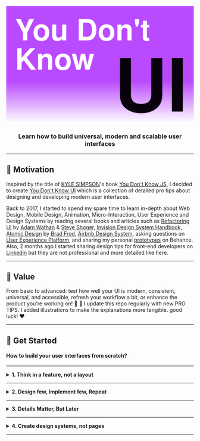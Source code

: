 <div align="center">
  <img src="./LOGO.svg"> 
  <h3>Learn how to build universal, modern and scalable user interfaces</h3> 
</div>

---

<div>

## :muscle: Motivation


<span>Inspired by the title of [KYLE SIMPSON](https://github.com/getify)'s book [You Don't Know JS](https://github.com/getify/You-Dont-Know-JS), I decided to create [You Don't Know UI](https://github.com/You-Dont-Know-UI) which is a collection of detailed pro tips about designing and developing modern user interfaces.

Back to 2017, I started to spend my spare time to learn in-depth about Web Design, Mobile Design, Animation, Micro-Interaction, User Experience and Design Systems by reading several books and articles such as [Refactoring UI](https://refactoringui.com/) by [Adam Wathan](https://github.com/adamwathan) & [Steve Shoger](https://www.steveschoger.com/), [Invision Design System Handbook](https://www.designbetter.co/design-systems-handbook), [Atomic Design](https://bradfrost.com/blog/post/atomic-web-design/) by [Brad Frod](https://github.com/bradfrost), [Airbnb Design System](https://github.com/airbnb), asking questions on [User Experience Platform](https://ux.stackexchange.com/), and sharing my personal [prototypes](https://www.behance.net/menaialaeddine) on Behance. Also, 2 months ago I started sharing design tips for front-end developers on [Linkedin](https://www.linkedin.com/in/alaedddine/) but they are not professional and more detailed like here.

---

## :bouquet: Value

From basic to advanced: test how well your UI is modern, consistent, universal, and accessible, refresh your workflow a bit, or enhance the product you're working on! :muscle: :rocket: I update this repo regularly with new PRO TIPS. I added illustrations to make the explanations more tangible. good luck! :heart:

</span>

</div>

---

## :rocket: Get Started


#### How to build your user interfaces from scratch?

---

<details><summary><b>1. Think in a feature, not a layout</b></summary>
<p>

I've wasted months not just days trying to create an MVP ( Minimal  Viable Product ) for an idea. I spent nights and nights refactoring the user interfaces by changing just the places of the components and the layouts. Don't be stupid like me!

When you start designing a new user interface for a web or mobile application, most of the time you think about the **structure** or the **position** of your components, so you start designing the Header or the Top Navigation as your first component in your UI. Me too I was doing this mistake!

<img src="./assets/PRO_TIP_1_3.svg" width="100%"/>

Do you know why it's a mistake? Because you're limiting yourself from the beginning. Because you're seeing the App Design from Top-To-Down or Down-To-Top while the App Design is a **collection of features**. You're not building a house here using LEGO bricks! But you're building a car and you can start designing the engine or the wheels, right?

Most of the folks try to _copy & paste_ from popular websites and apps, without knowing the Standards or the Design Decisions for each product. This is the easiest way to find themselves _frustrated_, _limited_ and they figure out that they overthink only on _Generic Things_.

They focus on the _shape_ of their app but not the _core features_, and they start asking frequently these questions :

<i> <img src="./icons/icons8_confusion_24px.png" width="16px"/>   Where should I put the Logo?</i>

<i> <img src="./icons/icons8_confusion_24px.png" width="16px"/>   How many items should I have in the navigation bar? </i>

<i> <img src="./icons/icons8_confusion_24px.png" width="16px"/>   Should I have one or two sidebars?</i>

<i> <img src="./icons/icons8_confusion_24px.png" width="16px"/>   Should I have a Grid Layout or a Table of items?</i>

<img src="./assets/PRO_TIP_1_1.svg" width="100%"/>

But, what you don't know ( maybe ) is UI Components are made to solve certain problems that's related to _user interaction_, _data displaying_ or _new device screen invention_, and you may be noticed that _Humburger_ element is started to be well-known in mobile devices.
 
Obviously, we are not designing user interfaces but we are designing and implementing features, and Top Navigation is just a _common feature_ that helps users to do quick navigation for certain and most important pages.

So, don't care about common features or what I call them _Generic features_ or _layouts_.

Instead of starting by a _layout_, start with a _feature_ or a _specific functionality_ , and not any _feature_ but the _core feature_ in your product.

Let's say you'll build the next-gen social media app for sharing videos. You could start with this **core feature** : Share a short-form video.

The UI will need :

<i><img src="./icons/icons8_checkmark_24px.png" width="16px"/>   Field for upload a video</i>

<i><img src="./icons/icons8_checkmark_24px.png" width="16px"/>   Field for the caption</i>

<i><img src="./icons/icons8_checkmark_24px.png" width="16px"/>   Field for the description</i>

<i><img src="./icons/icons8_checkmark_24px.png" width="16px"/>   Button for posting or sharing</i>

<i><img src="./icons/icons8_checkmark_24px.png" width="16px"/>   Button for saving in draft</i>

These are the requirements to design your UI.


<img src="./assets/PRO_TIP_1_2.svg" width="100%"/>

[Edit →](https://github.com/MenaiAla/You-Dont-Know-UI/pulls)

</p>
</details>

---

<details><summary><b>2. Design few, Implement few, Repeat</b></summary>
<p>

I have this question for you:

<i> <img src="./icons/icons8_confusion_24px.png" width="16px"/>   Why do you need to design perfect UI with all details then implement it?</i>

I have another question for you:


<i> <img src="./icons/icons8_confusion_24px.png" width="16px"/>   Did you feel frustrated in the stage of implementation of a new feature because the design does not take programming limits in consideration?</i>

My last question is:

<i> <img src="./icons/icons8_confusion_24px.png" width="16px"/>   Why do you focus on details in the early stage of the design?</i>

Ha! I know you're thinking in Agile but you're working with the Waterfall approach.

Indeed, people get confused when they switch from task to other per day even in the same domain, it happened to me usually, especially when it comes to designing different concepts of user interfaces per day.

Furthermore, people want to start a thing and finish it once time. They want to make it perfect from the beginning! Even with **low resource** and in **limited time**. It happens most of the time in early-stage **startups**.

So, let me tell you something: **Details do not matter when you start from scratch.**

The hard thing about the design is when someone asks you: Why you take this decision?

<i> <img src="./icons/icons8_confusion_24px.png" width="16px"/>   Why you chose this palette of colors?</i>

<i> <img src="./icons/icons8_confusion_24px.png" width="16px"/>   Why you chose this typface?</i>

<i> <img src="./icons/icons8_confusion_24px.png" width="16px"/>   Why you chose this style of icons?</i>

If you have not a Design System in place, creating **consistent** user interfaces is very hard, and focusing in-depth on **details**, will lose **time**, **effort**, and of course the **consistency** of your user interfaces.

<img src="./assets/PRO_TIP_2_1.svg"/>

So, what's the solution here?

As I mentioned in the title: **Design few, Implement few, Repeat.**

In the earliest stage of the new design or new feature, you don't need to stick on the **high-level** decisions about the foundation of your design ( Spacing, Color, Typography, Iconography). I know they matter but not in the beginning, right?

Let's say, when you were having a shower you came up with an idea for a new killer feature, and you want to make it more tangible for your teammates and the stakeholders to get buy-in. Adding new features means a new investment of money and time and what's matter later for any company is: **Revenue**.

The first thing, you need to do is ignore all details ( nice-to-have ) and just focus on the requirements ( must-to-have ).

So, I recommend this workflow to get quick both of **internal** and **external** feedback:

<img src="./icons/icons8_1_key_24px.png" width="16px"/>  Create hand-drawn version.

<img src="./assets/PRO_TIP_2_2.svg"/>

As you see here, there are zero details about your user interface in production, but why this step matters?

This hand-drawn activity may take between 5min and 20mins if you want to make it **high-fidelity** draw! 

In fact, this step will help you to see other teammates and stakeholder's opinions and gather  **individual recommendations** from each member in your team. People could not recommend changes when they see a well-done thing. But they can tell you how can you make it better when you deliver it **clean** but **uncomplete** and **ugly**. It's human nature.


<img src="./icons/icons8_2_key_24px.png" width="16px"/>   Ignore colors.

<img src="./assets/PRO_TIP_2_3.svg"/>

When I was a kid, I remember my Dad when he was buying a paint book for me. The content was grayscale images and my mission was to colorize these images using wood colors. Sometimes, I and my friend have the same image but when we colorize we end up with different looks! After that, we go to family members and ask them which one is better.

But how can we adopt this workflow in our design?

The idea is to **hold the color** even if you'll refine your design in higher fidelity. Let people tell you how are the **shapes**, **sizes**, **spaces** and the **position** of your elements.

<img src="./icons/icons8_3_key_24px.png" width="16px"/>  Implement the UI.

Modern frameworks and libraries such as [Vue](https://vuejs.org/), [React](https://reactjs.org/) and [Svelte](https://svelte.dev/) were created for **Rapid Prototyping** which means you can implement one component and use it with **different looks** in **different positions**. So, you don't need to have a **full prototype** with all user interfaces to start the implementation.

It's a little bit challenging, but I can say that you don't need to regret the time you spent for designing **perfect UI** that you'll never see it on production.

The goal of this step is to test the **back functionality** ( How it works ) of the UI without sticking on how it looks for users.

<img src="./icons/icons8_4_key_24px.png" width="16px"/>  Colorize.

If you don't have a color palette in place, you can try several colors and see the consistency between them based on color theory rules.


<img src="./assets/PRO_TIP_1_2.svg"/>


<img src="./icons/icons8_5_key_24px.png" width="16px"/>  Repeat.

Our purpose here is to prevent the **over investing** and moving fast by doing **parallel iterations** on both design and code in **short time**, so you can build real thing as soon as possible. In the end, what matters is your UI in production.


<img src="./assets/PRO_TIP_2_4.svg"/>

[Edit →](https://github.com/MenaiAla/You-Dont-Know-UI/pulls)

</p>
</details>

---

<details><summary><b>3. Details Matter, But Later</b></summary>
<p>

<i> <img src="./icons/icons8_confusion_24px.png" width="16px"/>   Which option will delight the users?</i>

This is the frequent question I ask myself in my work basis. Hope I'm not the only one!

Designers and engineers waste more time on details and minor decisions in the early stage of designing and implementing new UI but they should realize that designing UI is an **iterative process**. In fact, it's better for you to not stick on minor details in the early stage of any task. You don't want to hear from me how many hours or maybe days I spent changing the font size by adding or reducing **1px**.

<img src="./assets/PRO_TIP_3_1.svg"/> 


<i> <img src="./icons/icons8_confusion_24px.png" width="16px"/>  Do you think that users will notice these changes?</i>

<i> <img src="./icons/icons8_confusion_24px.png" width="16px"/>  Do you think that adding 1px will add more revenue to the company?</i>

Please, don't waste your time on these changes in the early-stage.

From [Speed Dating Decision Making – Why Less Is More:](http://www.scientificamerican.com/article.cfm?id=speed-dating-decision-making-why-less-is-more)

Yet new research does point out a different dating problem: being confronted with a **large number of choices can make it harder to make a good decision**. In fact, it can even prevent you from making a decision in the first place.

When you're designing without constraints, your process will be very slow, and you will never end up with a choice. Let me clarify with this example:


<img src="./assets/PRO_TIP_3_2.svg"/> 

As you see in the above image, the first scenario is for a buyer who wants to choose a flower for his wife but he's seeing flowers with different colors and they are almost similar which makes the decision so hard for him. The second scenario is for a designer who gets confused between these buttons where it's almost to see the difference between their background colors.

The fact is when there were **too many choices** people became confused and didn’t make a choice when there were too many options. People that had few options chose more often and were happier with their selection. So, you need to stick this rule in your head: **Limit your choices**.

So how can we limit our choices for our user interfaces?


<img src="./icons/icons8_1_key_24px.png" width="16px"/>  Systematize colors:

When I was a student, I remember when we were working on the design of the website with my teammate, and because we had not a system for the colors, we were picking a color randomly each time from the color picker and we see how the color looks in the UI. But after I discovered and read [Material Design](https://material.io/), I figure out how companies choose their colors.

So, instead of hand-picking values randomly, create your palette from the beginning, there are dozens of online generators that can help you to make your decision. You can choose from 6-8 shades and expand when you need more colors.

<img src="./assets/PRO_TIP_3_3.svg"/> 

<img src="./icons/icons8_2_key_24px.png" width="16px"/>  Choose one or two font families:

It's hard to achieve consistency in UI and most of the time **over designing** is the reason behind losing it.

Having more than two font families will make your brand less-memorable like the logo and the content becomes more inconsistent for the reader. Obviously, choosing the font family is very hard in the early stage and my recommendation is **to choose the one that fits the personality of the product.**


<img src="./icons/icons8_3_key_24px.png" width="16px"/>  Systematize font size:

Similarly, don't do what I was doing by adding or reducing 1px until it looks perfect. You may waste 2 hours without taking a decision. Instead, create a stylesheet for your typescale in advance.


<img src="./assets/PRO_TIP_3_4.svg"/>


<img src="./icons/icons8_4_key_24px.png" width="16px"/>  Systematize icon sizes:

Defining a system for the sizes of the icons in advance will save you time later.

For example, you can constraint yourself by 4-based or 6-based scale. Your options will be :

12px, 16px, 20px, 24px, 36px, 48px, 64px.


<img src="./assets/PRO_TIP_3_5.svg"/>


<img src="./icons/icons8_5_key_24px.png" width="16px"/>  Sytematize opacity values:

Opacity values confuse me a lot because it's so hard to see the difference between them.

Personnally, I choose a 5-based opacity-scale and I limit myself by 4 values:

12.5%, 25%, 50%, 75%.

In CSS3, this is equivalent to:

 ```css
    opacity:0.125;
    opacity:0.25;
    opacity:0.5;
    opacity:0.75;
 ```


<img src="./assets/PRO_TIP_3_6.svg"/>

Having some choice is better than having no choice at all. But there is a limit. As it turns out, having more choices isn’t always a good thing.

[Edit →](https://github.com/MenaiAla/You-Dont-Know-UI/pulls)

</p>
</details>

---

<details><summary><b>4. Create design systems, not pages</b></summary>
<p>

In my second year of computer science study, our web development teacher gave us a home challenge which is creating a simple dynamic web application with HTML, CSS3, JavaScript, PHP, and MySQL. In fact, I was not a big fan of PHP and MySQL because I like to show people what I made and by nature, people love the **appearance** of the thing. Most of the time I was looking for a way to let my classmates and our teacher say **Wow**! How could you build it? Thank you to JQuery of course.

In the past, before I start any web project, the first step I get used to doing is browsing a **template** that fits the **domain** or the **personality** of the application. I was spending sometimes a **day** to make the decision.

Obviously, finding the right **template** was not a thing to think about it, but customize and edit the source code based on my needs was the hardest challenge for me.

Before I download the template, I was checking the number of **pages**, the weight of each **page**, the structure of **CSS3**, and the complexity of **JavaScript** code. Indeed, I was facing a big problem with **extending** the template by creating my **customizable** pages that looks consistent with others even I use its **CSS3** classes.

I was asking myself:

<i> <img src="./icons/icons8_confusion_24px.png" width="16px"/>  How long will that page take to build?</i>

<i> <img src="./icons/icons8_confusion_24px.png" width="16px"/>  How will it looks consistent with other pages?</i>


<i> <img src="./icons/icons8_confusion_24px.png" width="16px"/>  How can I extract the components and build new page with them?</i>


I was considering the page as an **isolated**, **uniform** thing. The fact is the **components** or the **elements** that make that page **consistent**  are the **uniform**, **isolated** and **quantifiable** thing.


<img src="./assets/PRO_TIP_4_1.svg"/>

The image above describes my mindset about web elements. On the left, It's the **monolithic design** and in the right, it's the **modular design**.

### Modular Design

Brad Frost released a book called: The Atomic Design. When you read this book you'll discover how Brad Frost explained the web design inspired by the world of Atoms. What's matters for us now, is how to create **modular** user interfaces that become **maintainable** in the future.

Making your UI modular means breaking the large and complex visual explorations into smaller chunks, called **elements** or **components**, which save us **time**  and make the user interfaces more **consistent**.

With the rise of new methodologies for architecture CSS3 such as BEM, OOCSS, and SMACSS, and the modern frameworks such as Bootstrap, Semantic UI, and Foundation, designers and developers spend less time to design **scalable** and **maintainable** user interfaces.

So these frameworks address the need of **rapid prototyping** by providing **customizable**, **well-tested**, and **ready-to-use** components.

However, even these front-end frameworks provide a _specific_ solution for speed up the development, the end-user interface will be the same for different brands!

This is one of the cons of these frameworks, because everyone uses the same **components** and **layouts** to design the page.  Imagine Facebook, Amazon, and Apple use the same UI framework to build their user interface, you'll find the same UI with different colors!

Furthermore, creating **customizable** components using these frameworks means following their **conventions**, **code structure** and **styleguide**. So the developers need to understand the architecture and the API of these frameworks which means invest more time for learning.


### Design Systems, The future of UI development

Do you know [Material Design](https://material.io/design/)? If yes, this is what I'm talking about.

[Alla Kholmatova](https://medium.com/@craftui) said there's not a standard definition of “design system” within the web community and people use the term in different ways, but she defined it as :

> A set of interconnected patterns and shared practices coherently organized to serve the purpose of a digital product. Patterns are the repeating elements that we combine to create an interface: things like user flows, interactions, buttons, text fields, icons, colors, typography, microcopy. Practices are how we choose to create, capture, share, and use those patterns, particularly when working in a team.

So instead of consuming built-in UI patterns from Bootstrap, you'll design and develop your own patterns by creating your own **standards** and **style guide**. If you're deciding to create a social media app, for instance, you'll need to create your own **like**, **comment**, and **share** components that distinguish your application from your competitors. Also, if you'll create **Data Visualization** platform, 
**charts**, **progress bars** are the most potent component you need to build your user interfaces.  The idea is instead of creating **templates** each time, you'll create your own **UI System** that empowers you to build several products by influencing brand factors. These design patterns will create a mental model for your users and customers.

#### But what are the benefits of design systems?

Before we use any technology or approach we need to know its benefits. Let’s take a look at the many ways a design system can be a much-needed painkiller for your growing pains.

<img src="./icons/icons8_1_key_24px.png" width="16px"/>  Consistency:


Standardized components used consistently and repetitively create a more predictable and easy to understand the application. Standardized components also allow designers to spend less time focused on style and more time developing a better user experience.

<img src="./icons/icons8_2_key_24px.png" width="16px"/>  Prototype faster:


When your product grows, you need to delight your customers by delivering new features. In the past, this means producing new code and start the development from scratch. But with a design system in place, you need only to iterate and integrate your UI patterns together to develop the feature.


<img src="./icons/icons8_3_key_24px.png" width="16px"/>  Quick iterations:

 The design system reduces effort from hundreds of lines of code to as little as a few characters. This makes iterations quick and painless, and experimentation much faster.


In conclusion, design systems are not a fad or even an untested hypothesis. For the design to find the scale necessary to match the rapid growth of technology, component-based design and development is a proven and dependable solution.

I've tried to show you the power of design systems and their impact on user interfaces. If you want to learn in-depth about the design systems, I'd recommend these books:

→  [Invision Design System Handbook](https://www.designbetter.co/design-systems-handbook)

→  [Atomic Design](https://bradfrost.com/blog/post/atomic-web-design/)

[Edit →](https://github.com/MenaiAla/You-Dont-Know-UI/pulls)

</p>
</details>

---
